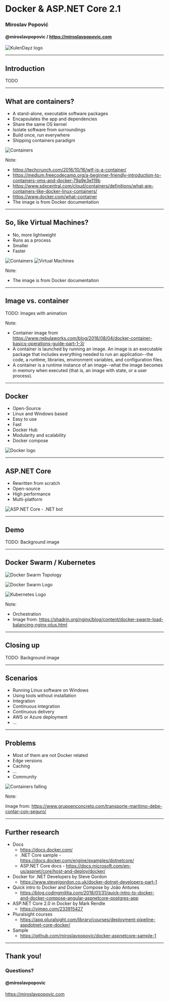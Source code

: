 # Docker & ASP.NET Core 2.1
### Miroslav Popović
#### @miroslavpopovic / https://miroslavpopovic.com 

![KulenDayz logo](kulendayz-logo.png)

---

## Introduction

TODO

---

## What are containers?

- A stand-alone, executable software packages
- Encapsulates the app and dependencies
- Share the same OS kernel
- Isolate software from surroundings
- Build once, run everywhere
- Shipping containers paradigm

![Containers](docker-containers-1.png)

Note:

- https://techcrunch.com/2016/10/16/wtf-is-a-container/
- https://medium.freecodecamp.org/a-beginner-friendly-introduction-to-containers-vms-and-docker-79a9e3e119b
- https://www.sdxcentral.com/cloud/containers/definitions/what-are-containers-like-docker-linux-containers/
- https://www.docker.com/what-container
- The image is from Docker documentation

---

## So, like Virtual Machines?

- No, more lightweight
- Runs as a process
- Smaller
- Faster

![Containers](docker-containers-2.png)
![Virtual Machines](docker-containers-3.png)

Note:

- The image is from Docker documentation

---

## Image vs. container

TODO: Images with animation

Note:

- Container image from https://www.nebulaworks.com/blog/2016/08/04/docker-container-basics-operations-guide-part-1-3/
- A container is launched by running an image. An image is an executable package that includes everything needed to run an application--the code, a runtime, libraries, environment variables, and configuration files.
- A container is a runtime instance of an image--what the image becomes in memory when executed (that is, an image with state, or a user process).

---

## Docker

- Open-Source
- Linux and Windows based
- Easy to use
- Fast
- Docker Hub
- Modularity and scalability
- Docker compose

![Docker logo](docker-logo.png)

---

## ASP.NET Core

- Rewritten from scratch
- Open-source
- High performance
- Multi-platform

![ASP.NET Core - .NET bot](dotnet-bot.png)

---

## Demo

TODO: Background image

---

## Docker Swarm / Kubernetes

![Docker Swarm Topology](docker-swarm-topology.png)

![Docker Swarm Logo](docker-swarm-logo.png)

![Kubernetes Logo](kubernetes-logo.png)

Note:

- Orchestration
- Image from: https://shadrin.org/nginx/blog/content/docker-swarm-load-balancing-nginx-plus.html

---

## Closing up

TODO: Background image

---

## Scenarios

- Running Linux software on Windows
- Using tools without installation
- Integration 
- Continuous integration
- Continuous delivery
- AWS or Azure deployment
- ...

---

## Problems

- Most of them are not Docker related
- Edge versions
- Caching
- ...
- Community

![Containers falling](ship-containers-problem.jpg)

Note:

Image from: https://www.grupoenconcreto.com/transporte-maritimo-debe-contar-con-seguro/

---

## Further research

- Docs 
  - https://docs.docker.com/ 
  - .NET Core sample - https://docs.docker.com/engine/examples/dotnetcore/ 
  - ASP.NET Core docs - https://docs.microsoft.com/en-us/aspnet/core/host-and-deploy/docker/
- Docker for .NET Developers by Steve Gordon
  - https://www.stevejgordon.co.uk/docker-dotnet-developers-part-1 
- Quick intro to Docker and Docker Compose by João Antunes
  - https://blog.codingmilitia.com/2018/01/31/quick-intro-to-docker-and-docker-compose-angular-aspnetcore-postgres-app
- ASP.NET Core 2.0 in Docker by Mark Rendle
  - https://vimeo.com/233915427 
- Pluralsight courses
  - https://app.pluralsight.com/library/courses/deployment-pipeline-aspdotnet-core-docker/ 
- Sample
  - https://github.com/miroslavpopovic/docker-aspnetcore-sample-1 

---

## Thank you!
### Questions?

#### @miroslavpopovic  
https://miroslavpopovic.com 
